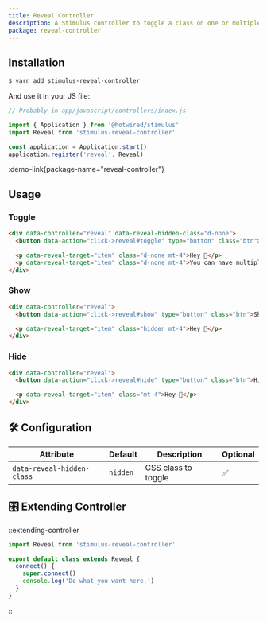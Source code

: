 ```yaml
---
title: Reveal Controller
description: A Stimulus controller to toggle a class on one or multiple items to show or hide them.
package: reveal-controller
---
```


## Installation

```bash
$ yarn add stimulus-reveal-controller
```

And use it in your JS file:

```js
// Probably in app/javascript/controllers/index.js

import { Application } from '@hotwired/stimulus'
import Reveal from 'stimulus-reveal-controller'

const application = Application.start()
application.register('reveal', Reveal)
```

:demo-link{package-name="reveal-controller"}

## Usage

### Toggle

```html
<div data-controller="reveal" data-reveal-hidden-class="d-none">
  <button data-action="click->reveal#toggle" type="button" class="btn">Toggle me!</button>

  <p data-reveal-target="item" class="d-none mt-4">Hey 👋</p>
  <p data-reveal-target="item" class="d-none mt-4">You can have multiple items</p>
</div>
```

### Show

```html
<div data-controller="reveal">
  <button data-action="click->reveal#show" type="button" class="btn">Show me!</button>

  <p data-reveal-target="item" class="hidden mt-4">Hey 👋</p>
</div>
```

### Hide

```html
<div data-controller="reveal">
  <button data-action="click->reveal#hide" type="button" class="btn">Hide me!</button>

  <p data-reveal-target="item" class="mt-4">Hey 👋</p>
</div>
```

## 🛠 Configuration

| Attribute                  | Default  | Description         | Optional |
| -------------------------- | -------- | ------------------- | -------- |
| `data-reveal-hidden-class` | `hidden` | CSS class to toggle | ✅       |

## 🎛 Extending Controller

::extending-controller

```js
import Reveal from 'stimulus-reveal-controller'

export default class extends Reveal {
  connect() {
    super.connect()
    console.log('Do what you want here.')
  }
}
```

::
